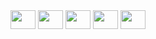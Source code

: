 <div dir="auto">
<img height="30" width="40" src="https://cdn.jsdelivr.net/gh/devicons/devicon@latest/icons/laravel/laravel-original.svg" />
<img height="30" width="40" src="https://cdn.jsdelivr.net/gh/devicons/devicon@latest/icons/go/go-original-wordmark.svg" />
<img height="30" width="40" src="https://cdn.jsdelivr.net/gh/devicons/devicon@latest/icons/angular/angular-original.svg" />
<img height="30" width="40" src="https://cdn.jsdelivr.net/gh/devicons/devicon@latest/icons/postgresql/postgresql-original.svg" />
<img height="30" width="40" src="https://cdn.jsdelivr.net/gh/devicons/devicon@latest/icons/docker/docker-original.svg" />
</div>
